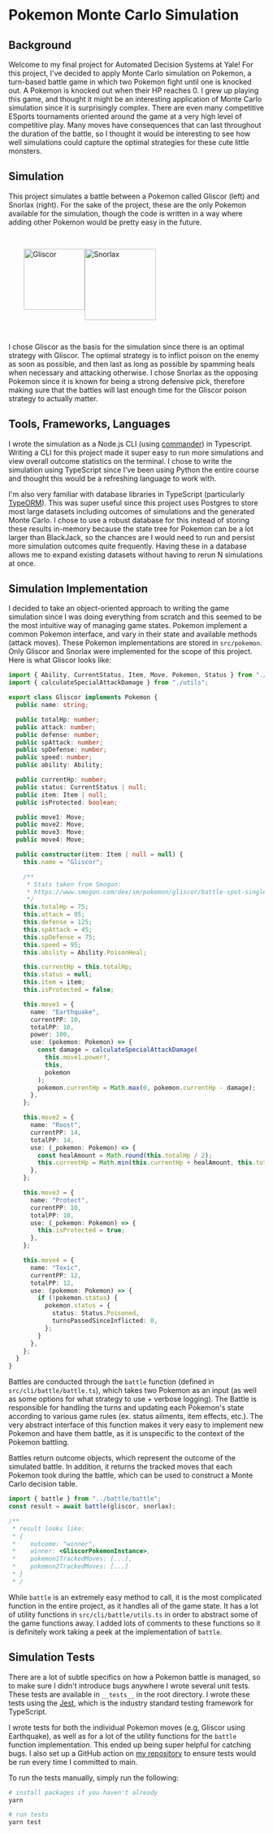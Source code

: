 # Pokemon Monte Carlo Simulation

## Background

Welcome to my final project for Automated Decision Systems at Yale! For this project, I've decided to apply Monte Carlo simulation on Pokemon, a turn-based battle game in which two Pokemon fight until one is knocked out. A Pokemon is knocked out when their HP reaches 0. I grew up playing this game, and thought it might be an interesting application of Monte Carlo simulation since it is surprisingly complex. There are even many competitive ESports tournaments oriented around the game at a very high level of competitive play. Many moves have consequences that can last throughout the duration of the battle, so I thought it would be interesting to see how well simulations could capture the optimal strategies for these cute little monsters.

## Simulation

This project simulates a battle between a Pokemon called Gliscor (left) and Snorlax (right). For the sake of the project, these are the only Pokemon available for the simulation, though the code is written in a way where adding other Pokemon would be pretty easy in the future.

<div style="display:flex; padding: 30px;">
<img width="120" alt="Gliscor" src="https://static.wikia.nocookie.net/vsbattles/images/5/5b/472.png/revision/latest?cb=20160521201947">
<img width="140" alt="Snorlax" src="https://images.gameinfo.io/pokemon/256/p143f157.webp">
</div>

I chose Gliscor as the basis for the simulation since there is an optimal strategy with Gliscor. The optimal strategy is to inflict poison on the enemy as soon as possible, and then last as long as possible by spamming heals when necessary and attacking otherwise. I chose Snorlax as the opposing Pokemon since it is known for being a strong defensive pick, therefore making sure that the battles will last enough time for the Gliscor poison strategy to actually matter.

## Tools, Frameworks, Languages

I wrote the simulation as a Node.js CLI (using [commander](https://www.npmjs.com/package/commander)) in Typescript. Writing a CLI for this project made it super easy to run more simulations and view overall outcome statistics on the terminal. I chose to write the simulation using TypeScript since I've been using Python the entire course and thought this would be a refreshing language to work with.

I'm also very familiar with database libraries in TypeScript (particularly [TypeORM](https://www.npmjs.com/package/typeorm)). This was super useful since this project uses Postgres to store most large datasets including outcomes of simulations and the generated Monte Carlo. I chose to use a robust database for this instead of storing these results in-memory because the state tree for Pokemon can be a lot larger than BlackJack, so the chances are I would need to run and persist more simulation outcomes quite frequently. Having these in a database allows me to expand existing datasets without having to rerun N simulations at once.

## Simulation Implementation

I decided to take an object-oriented approach to writing the game simulation since I was doing everything from scratch and this seemed to be the most intuitive way of managing game states. Pokemon implement a common Pokemon interface, and vary in their state and available methods (attack moves). These Pokemon implementations are stored in `src/pokemon`. Only Gliscor and Snorlax were implemented for the scope of this project. Here is what Gliscor looks like:

```typescript
import { Ability, CurrentStatus, Item, Move, Pokemon, Status } from "./types";
import { calculateSpecialAttackDamage } from "./utils";

export class Gliscor implements Pokemon {
  public name: string;

  public totalHp: number;
  public attack: number;
  public defense: number;
  public spAttack: number;
  public spDefense: number;
  public speed: number;
  public ability: Ability;

  public currentHp: number;
  public status: CurrentStatus | null;
  public item: Item | null;
  public isProtected: boolean;

  public move1: Move;
  public move2: Move;
  public move3: Move;
  public move4: Move;

  public constructor(item: Item | null = null) {
    this.name = "Gliscor";

    /**
     * Stats taken from Smogon:
     * https://www.smogon.com/dex/sm/pokemon/gliscor/battle-spot-singles/
     */
    this.totalHp = 75;
    this.attack = 95;
    this.defense = 125;
    this.spAttack = 45;
    this.spDefense = 75;
    this.speed = 95;
    this.ability = Ability.PoisonHeal;

    this.currentHp = this.totalHp;
    this.status = null;
    this.item = item;
    this.isProtected = false;

    this.move1 = {
      name: "Earthquake",
      currentPP: 10,
      totalPP: 10,
      power: 100,
      use: (pokemon: Pokemon) => {
        const damage = calculateSpecialAttackDamage(
          this.move1.power!,
          this,
          pokemon
        );
        pokemon.currentHp = Math.max(0, pokemon.currentHp - damage);
      },
    };

    this.move2 = {
      name: "Roost",
      currentPP: 14,
      totalPP: 14,
      use: (_pokemon: Pokemon) => {
        const healAmount = Math.round(this.totalHp / 2);
        this.currentHp = Math.min(this.currentHp + healAmount, this.totalHp);
      },
    };

    this.move3 = {
      name: "Protect",
      currentPP: 10,
      totalPP: 10,
      use: (_pokemon: Pokemon) => {
        this.isProtected = true;
      },
    };

    this.move4 = {
      name: "Toxic",
      currentPP: 12,
      totalPP: 12,
      use: (pokemon: Pokemon) => {
        if (!pokemon.status) {
          pokemon.status = {
            status: Status.Poisoned,
            turnsPassedSinceInflicted: 0,
          };
        }
      },
    };
  }
}
```

Battles are conducted through the `battle` function (defined in `src/cli/battle/battle.ts`), which takes two Pokemon as an input (as well as some options for what strategy to use + verbose logging). The Battle is responsible for handling the turns and updating each Pokemon's state according to various game rules (ex. status ailments, item effects, etc.). The very abstract interface of this function makes it very easy to implement new Pokemon and have them battle, as it is unspecific to the context of the Pokemon battling.

Battles return outcome objects, which represent the outcome of the simulated battle. In addition, it returns the tracked moves that each Pokemon took during the battle, which can be used to construct a Monte Carlo decision table.

```typescript
import { battle } from "../battle/battle";
const result = await battle(gliscor, snorlax);

/**
 * result looks like:
 * {
 *    outcome: "winner",
 *    winner: <GliscorPokemonInstance>,
 *    pokemon1TrackedMoves: [...],
 *    pokemon2TrackedMoves: [...]
 * }
 * /
```

While `battle` is an extremely easy method to call, it is the most complicated function in the entire project, as it handles all of the game state. It has a lot of utility functions in `src/cli/battle/utils.ts` in order to abstract some of the game functions away. I added lots of comments to these functions so it is definitely work taking a peek at the implementation of `battle`.

## Simulation Tests

There are a lot of subtle specifics on how a Pokemon battle is managed, so to make sure I didn't introduce bugs anywhere I wrote several unit tests. These tests are available in `__tests__` in the root directory. I wrote these tests using the [Jest](https://jestjs.io/), which is the industry standard testing framework for TypeScript.

I wrote tests for both the individual Pokemon moves (e.g, Gliscor using Earthquake), as well as for a lot of the utility functions for the `battle` function implementation. This ended up being super helpful for catching bugs. I also set up a GitHub action on [my repository](https://github.com/wu-json/CPSC-458/tree/main/final-project) to ensure tests would be run every time I committed to main.

To run the tests manually, simply run the following:

```bash
# install packages if you haven't already
yarn

# run tests
yarn test
```
